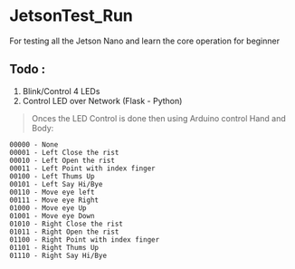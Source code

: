 # JetsonTest_Run
For testing all the Jetson Nano and learn the core operation for beginner

## Todo :
1. Blink/Control 4 LEDs
2. Control LED over Network (Flask - Python)

> Onces the LED Control is done then using Arduino control Hand and Body:
```
00000 - None
00001 - Left Close the rist
00010 - Left Open the rist
00011 - Left Point with index finger
00100 - Left Thums Up
00101 - Left Say Hi/Bye
00110 - Move eye left
00111 - Move eye Right
01000 - Move eye Up
01001 - Move eye Down
01010 - Right Close the rist
01011 - Right Open the rist
01100 - Right Point with index finger
01101 - Right Thums Up
01110 - Right Say Hi/Bye
```

